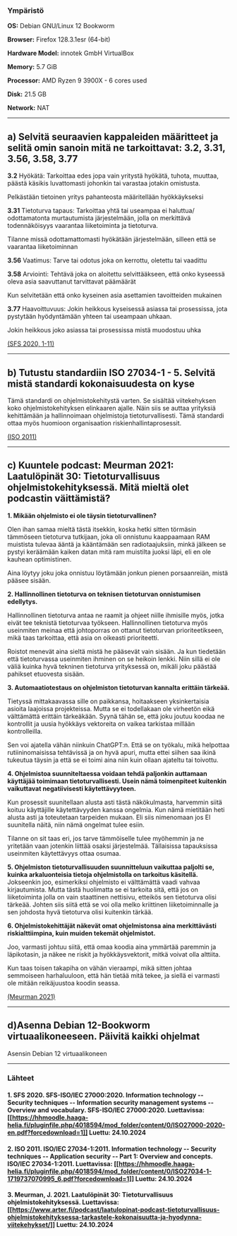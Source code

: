 <!--- metadata

title: h1 - Korkeat standardit
date: 2024-10-24
id: ICI012AS3A-3001
summary: Tehtävässä käsitellään tietoturvastandardeja, kuten ISO 27000 ja ISO 27034-1, sekä niiden keskeisiä käsitteitä ja merkitystä ohjelmistokehityksessä. Lisäksi arvioidaan podcastin väittämiä ohjelmistojen tietoturvasta ja pohditaan käytännön toimia, kuten Debianin asennusta.
tags: [ "ICI012AS3A-3001", "Application Hacking", "School" ]

--->

### Ympäristö

**OS:** Debian GNU/Linux 12 Bookworm

**Browser:** Firefox 128.3.1esr (64-bit)

**Hardware Model:** innotek GmbH VirtualBox

**Memory:** 5.7 GiB

**Processor:** AMD Ryzen 9 3900X - 6 cores used

**Disk:** 21.5 GB

**Network:** NAT

---

## a) Selvitä seuraavien kappaleiden määritteet ja selitä omin sanoin mitä ne tarkoittavat: 3.2, 3.31, 3.56, 3.58, 3.77

**3.2**
Hyökätä: Tarkoittaa edes jopa vain yritystä hyökätä, tuhota, muuttaa, päästä käsikis luvattomasti
johonkin tai varastaa jotakin omistusta.

Pelkästään tietoinen yritys pahanteosta määritellään hyökkäykseksi

**3.31**
Tietoturva tapaus: Tarkoittaa yhtä tai useampaa ei haluttua/ odottamatonta murtautumista järjestelmään,
jolla on merkittävä todennäköisyys vaarantaa liiketoiminta ja tietoturva.

Tilanne missä odottamattomasti hyökätään järjestelmään, silleen että se vaarantaa liiketoiminnan

**3.56**
Vaatimus: Tarve tai odotus joka on kerrottu, oletettu tai vaadittu

**3.58**
Arviointi: Tehtävä joka on aloitettu selvittääkseen, että onko kyseessä oleva asia saavuttanut
tarvittavat päämäärät

Kun selvitetään että onko kyseinen asia asettamien tavoitteiden mukainen

**3.77**
Haavoittuvuus: Jokin heikkous kyseisessä asiassa tai prosessissa, jota pystytään hyödyntämään yhteen tai
useampaan uhkaan.

Jokin heikkous joko asiassa tai prosessissa mistä muodostuu uhka

[(SFS 2020, 1-11)](file:///C:/Users/robba/Downloads/ISO27000-2020-en.pdf)

---

## b) Tutustu standardiin ISO 27034-1 - 5. Selvitä mistä standardi kokonaisuudesta on kyse

Tämä standardi on ohjelmistokehitystä varten. Se sisältää viitekehyksen koko
ohjelmistokehityksen elinkaaren ajalle. Näin siis se auttaa yrityksiä kehittämään ja hallinnoimaan
ohjelmistoja tietoturvallisesti. Tämä standardi ottaa myös huomioon organisaation
riskienhallintaprosessit.

[(ISO 2011)](file:///C:/Users/robba/Downloads/ISO27034-1-1719737070995_6.pdf)

---

## c) Kuuntele podcast: Meurman 2021: Laatulöpinät 30: Tietoturvallisuus ohjelmistokehityksessä. Mitä mieltä olet podcastin väittämistä?

**1. Mikään ohjelmisto ei ole täysin tietoturvallinen?**

Olen ihan samaa mieltä tästä itsekkin, koska hetki sitten törmäsin tämmöseen tietoturva tutkijaan, joka
oli onnistunu kaappaamaan RAM muistista tulevaa ääntä ja kääntämään sen radiotaajuksiin, minkä jälkeen
se pystyi keräämään kaiken datan mitä ram muistilta juoksi läpi, eli en ole kauhean optimistinen.

Aina löytyy joku joka onnistuu löytämään jonkun pienen porsaanreiän, mistä pääsee sisään.

**2. Hallinnollinen tietoturva on teknisen tietoturvan onnistumisen edellytys.**

Hallinnollinen tietoturva antaa ne raamit ja ohjeet niille ihmisille myös, jotka eivät tee teknistä
tietoturvaa työkseen. Hallinnollinen tietoturva myös useinmiten meinaa että johtoporras on ottanut
tietoturvan prioriteetikseen, mikä taas tarkoittaa, että asia on oikeasti prioriteetti.

Roistot menevät aina sieltä mistä he pääsevät vain sisään. Ja kun tiedetään että tietoturvassa
useinmiten ihminen on se heikoin lenkki. Niin sillä ei ole väliä kuinka hyvä tekninen tietoturva
yrityksessä on, mikäli joku päästää pahikset etuovesta sisään.

**3. Automaatiotestaus on ohjelmiston tietoturvan kannalta erittäin tärkeää.**

Tietyssä mittakaavassa sille on paikkansa, hoitaakseen yksinkertaisia asioita laajoissa projekteissa.
Mutta se ei todellakaan ole virheetön eikä välttämättä erittäin tärkeäkään. Syynä tähän se, että joku
joutuu koodaa ne kontrollit ja uusia hyökkäys vektoreita on vaikea tarkistaa millään kontrolleilla.

Sen voi ajatella vähän niinkuin ChatGPT:n. Että se on työkalu, mikä helpottaa rutiininomaisissa
tehtävissä ja on hyvä apuri, mutta ettei siihen saa ikinä tukeutua täysin ja että se ei toimi aina niin
kuin ollaan ajateltu tai toivottu.

**4. Ohjelmistoa suunniteltaessa voidaan tehdä paljonkin auttamaan käyttäjää toimimaan tietoturvallisesti. Usein nämä toimenpiteet kuitenkin vaikuttavat negatiivisesti käytettävyyteen.**

Kun prosessit suunitellaan alusta asti tästä näkökulmasta, harvemmin siitä koituu käyttäjille
käytettävyyden kanssa ongelmia. Kun nämä mietitään heti alusta asti ja toteutetaan tarpeiden mukaan. Eli
siis nimenomaan jos EI suunitella näitä, niin nämä ongelmat tulee esiin.

Tilanne on sit taas eri, jos tarve tämmöiselle tulee myöhemmin ja ne yritetään vaan jotenkin liittää
osaksi järjestelmää. Tällaisissa tapauksissa useinmiten käytettävyys ottaa osumaa.

**5. Ohjelmiston tietoturvallisuuden suunnitteluun vaikuttaa paljolti se, kuinka arkaluonteisia tietoja ohjelmistolla on tarkoitus käsitellä.**
Jokseenkin joo, esimerkiksi ohjelmisto ei välttämättä vaadi vahvaa kirjautumista. Mutta tästä huolimatta
se ei tarkoita sitä, että jos on liiketoiminta jolla on vain staattinen nettisivu, etteikös sen
tietoturva olisi tärkeää.
Johten siis siitä että se voi olla melko kriittinen liiketoiminnalle ja sen johdosta
hyvä tietoturva olisi kuitenkin tärkää.

**6. Ohjelmistokehittäjät näkevät omat ohjelmistonsa aina merkittävästi riskialttiimpina, kuin muiden tekemät ohjelmistot.**

Joo, varmasti johtuu siitä, että omaa koodia aina ymmärtää paremmin ja läpikotasin, ja näkee ne riskit
ja hyökkäysvektorit, mitkä voivat olla alttiita.

Kun taas toisen takapiha on vähän vieraampi, mikä sitten johtaa semmoiseen harhaluuloon, että hän tietää
mitä tekee, ja siellä ei varmasti ole mitään reikäjuustoa koodin seassa.

[(Meurman 2021)](https://www.arter.fi/podcast/laatulopinat-podcast-tietoturvallisuus-ohjelmistokehityksessa-tarkastele-kokonaisuutta-ja-hyodynna-viitekehykset/)

---

## d)Asenna Debian 12-Bookworm virtuaalikoneeseen. Päivitä kaikki ohjelmat

Asensin Debian 12 virtuaalikoneen

---

### Lähteet

#### 1. SFS 2020. SFS-ISO/IEC 27000:2020. Information technology -- Security techniques -- Information security management systems -- Overview and vocabulary. SFS-ISO/IEC 27000:2020. Luettavissa: [[https://hhmoodle.haaga-helia.fi/pluginfile.php/4018594/mod_folder/content/0/ISO27000-2020-en.pdf?forcedownload=1]] Luettu: 24.10.2024

#### 2. ISO 2011. ISO/IEC 27034-1:2011. Information technology -- Security techniques -- Application security -- Part 1: Overview and concepts. ISO/IEC 27034-1:2011. Luettavissa: [[https://hhmoodle.haaga-helia.fi/pluginfile.php/4018594/mod_folder/content/0/ISO27034-1-1719737070995_6.pdf?forcedownload=1]] Luettu: 24.10.2024

#### 3. Meurman, J. 2021. Laatulöpinät 30: Tietoturvallisuus ohjelmistokehityksessä. Luettavissa: [[https://www.arter.fi/podcast/laatulopinat-podcast-tietoturvallisuus-ohjelmistokehityksessa-tarkastele-kokonaisuutta-ja-hyodynna-viitekehykset/]] Luettu: 24.10.2024
